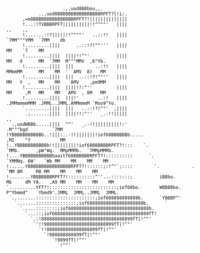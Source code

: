                          .,,uod8B8bou,,.
                ..,uod8BBBBBBBBBBBBBBBBRPFT?l!i:.
          ,=m8BBBBBBBBBBBBBBBRPFT?!||||||||||||||
          !...:!TVBBBRPFT||||||||||!!^^""'   ||||                                    ,,    ,,    
          !.......:!?|||||!!^^""'   ..::!!   ||||                      `7MM"""YMM  `7MM    db   
          !.........||||      ..::!?!^"'''   ||||                        MM    `7    MM 
          !.........||||  ||||!!^"'          ||||                        MM   d      MM  `7MM  M"""MMV  ,6"Yb.  
          !.........||||  |||        ..:!!   ||||                        MMmmMM      MM    MM  '  AMV  8)   MM 
          !.........||||  |||  ..::!?!^"''   ||||                        MM   Y  ,   MM    MM    AMV    ,pm9MM  
          !.........||||  ||||!!:^''         ||||                        MM     ,M   MM    MM   AMV  , 8M   MM 
          !.........||||  |||!'       ..:!   ||||                      .JMMmmmmMMM .JMML..JMML.AMMmmmM `Moo9^Yo. 
          `.........||||  |||   ..::!?!^"'  ,||||
           .;.......||||  ||||!!:^''   _.-!!|||||                                            ,,   
      .,uodWBBb.....||||  ^^'   _.-!!|||||||||!:'                         .M"""bgd         `7MM        
    !YBBBBBBBBBBBb..!|||:..-!!|||||||!iof68BBBBBBb.....                  ,MI    "Y           MM    
    !..YBBBBBBBBBBBb!!||||||||!iof68BBBBBBRPFT?!:::    `.                `MMb.      ,pW"Wq.  MMpMMMb.  `7MMpMMMb. 
    !....YBBBBBBBBBBBbaaitf68BBBBBBRPFT?!::::::::::      `.                `YMMNq. 6W'   `Wb MM    MM    MM    MM 
    !......YBBBBBBBBBBBBBBBBRPFT?!::::::;:!^"`;::::        `.            .     `MM 8M     M8 MM    MM    MM    MM  
    !........YBBBBBBBRPFT?!::::::::::^''...:::::::;          iBBbo.      Mb     dM YA.   ,A9 MM    MM    MM    MM 
    `..........YFT?!:::::::::::::::::::::::::;iof68bo.       WBBBBbo.    P"Ybmmd"   `Ybmd9'.JMML  JMML..JMML  JMML.
     `.........::::::::::::::::::::::;iof688888888888b.      `YBBBP^'
       `.......:::::::::::::::;iof688888888888888888888b.      `
         `.....::::::::;iof688888888888888888888888888888b.
           `...::;iof688888888888888888888888888888888899fT!
             `.:!8888888888888888888888888888888899fT|!^"'
              `'!!98888888888888888888888899fT|!^"'
                `!!8888888888888888899fT|!^"'
                  `!988888888899fT|!^"'
                     `!9899fT|!^"'
                       `!^"'


